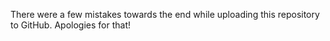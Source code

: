 There were a few mistakes towards the end while uploading this repository to GitHub. Apologies for that!
